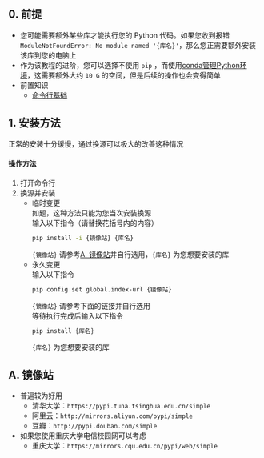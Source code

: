 ## 0. 前提  
- 您可能需要额外某些库才能执行您的 Python 代码。如果您收到报错 `ModuleNotFoundError: No module named '{库名}'`，那么您正需要额外安装该库到您的电脑上  
- 作为该教程的进阶，您可以选择不使用 `pip` ，而使用[conda管理Python环境](conda管理Python环境.md)，这需要额外大约 `10 G` 的空间，但是后续的操作也会变得简单  
- 前置知识  
    - [命令行基础](命令行基础.md)  

## 1. 安装方法  
正常的安装十分缓慢，通过换源可以极大的改善这种情况  
#### 操作方法  
1. 打开命令行  
2. 换源并安装  
    - 临时变更  
        如题，这种方法只能为您当次安装换源  
        输入以下指令（请替换花括号内的内容）  
        ```bash
        pip install -i {镜像站} {库名}
        ```
        `{镜像站}` 请参考[A. 镜像站](#a-镜像站)并自行选用，`{库名}` 为您想要安装的库  
    - 永久变更  
        输入以下指令  
        ```bash
        pip config set global.index-url {镜像站}
        ```
        `{镜像站}` 请参考下面的链接并自行选用  
        等待执行完成后输入以下指令  
        ```bash
        pip install {库名}
        ```
        `{库名}` 为您想要安装的库  

## A. 镜像站  
- 普遍较为好用  
    - 清华大学：`https://pypi.tuna.tsinghua.edu.cn/simple`  
    - 阿里云：`http://mirrors.aliyun.com/pypi/simple`  
    - 豆瓣：`http://pypi.douban.com/simple`  
- 如果您使用重庆大学电信校园网可以考虑  
    - 重庆大学：`https://mirrors.cqu.edu.cn/pypi/web/simple`  


